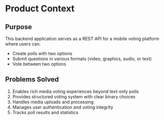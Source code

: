# Product Context

## Purpose
This backend application serves as a REST API for a mobile voting platform where users can:
- Create polls with two options
- Submit questions in various formats (video, graphics, audio, or text)
- Vote between two options

## Problems Solved
1. Enables rich media voting experiences beyond text-only polls
2. Provides structured voting system with clear binary choices
3. Handles media uploads and processing
4. Manages user authentication and voting integrity
5. Tracks poll results and statistics
